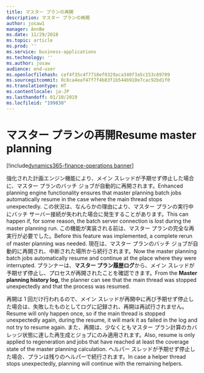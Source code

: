 ```yaml
---
title: マスター プランの再開
description: マスター プランの再開
author: josaw1
manager: AnnBe
ms.date: 11/29/2018
ms.topic: article
ms.prod: ''
ms.service: business-applications
ms.technology: ''
ms.author: josaw
audience: end-user
ms.openlocfilehash: cef4f35c4f7718ef0329aca340f3a5c153c89709
ms.sourcegitcommit: 0c8ca4eaf47f7f4b83f1b544b910e7cac92bd1f0
ms.translationtype: HT
ms.contentlocale: ja-JP
ms.lasthandoff: 01/10/2019
ms.locfileid: "199830"
---
```

#  <a name="resume-master-planning"></a><span data-ttu-id="67584-103">マスター プランの再開</span><span class="sxs-lookup"><span data-stu-id="67584-103">Resume master planning</span></span>

[!include[dynamics365-finance-operations banner](../includes/dynamics365-finance-operations.md)]

<span data-ttu-id="67584-104">強化された計画エンジン機能により、メイン スレッドが予期せず停止した場合に、マスター プランのバッチ ジョブが自動的に再開されます。</span><span class="sxs-lookup"><span data-stu-id="67584-104">Enhanced planning engine functionality ensures that master planning batch jobs automatically resume in the case where the main thread stops unexpectedly.</span></span> <span data-ttu-id="67584-105">この状況は、なんらかの理由により、マスター プランの実行中にバッチ サーバー接続が失われた場合に発生することがあります。</span><span class="sxs-lookup"><span data-stu-id="67584-105">This can happen if, for some reason, the batch server connection is lost during the master planning run.</span></span> <span data-ttu-id="67584-106">この機能が実装される前は、マスター プランの完全な再実行が必要でした。</span><span class="sxs-lookup"><span data-stu-id="67584-106">Before this feature was implemented, a complete rerun of master planning was needed.</span></span> <span data-ttu-id="67584-107">現在は、マスター プランのバッチ ジョブが自動的に再開され、中断された場所から続行されます。</span><span class="sxs-lookup"><span data-stu-id="67584-107">Now the master planning batch jobs automatically resume and continue at the place where they were interrupted.</span></span> <span data-ttu-id="67584-108">プランナーは、**マスター プラン履歴ログ**から、メイン スレッドが予期せず停止し、プロセスが再開されたことを確認できます。</span><span class="sxs-lookup"><span data-stu-id="67584-108">From the **Master planning history log**, the planner can see that the main thread was stopped unexpectedly and that the process was resumed.</span></span>

<span data-ttu-id="67584-109">再開は 1 回だけ行われるので、メイン スレッドが再開中に再び予期せず停止した場合は、失敗したものとしてログに記録され、再開は再試行されません。</span><span class="sxs-lookup"><span data-stu-id="67584-109">Resume will only happen once, so if the main thread is stopped unexpectedly again, during the resume, it will mark it as failed in the log and not try to resume again.</span></span> <span data-ttu-id="67584-110">また、再開は、少なくともマスター プラン計算のカバレッジ状態に達した再生成とジョブにのみ適用されます。</span><span class="sxs-lookup"><span data-stu-id="67584-110">Also, resume is only applied to regeneration and jobs that have reached at least the coverage state of the master planning calculation.</span></span> <span data-ttu-id="67584-111">ヘルパー スレッドが予期せず停止した場合、プランは残りのヘルパーで続行されます。</span><span class="sxs-lookup"><span data-stu-id="67584-111">In case a helper thread stops unexpectedly, planning will continue with the remaining helpers.</span></span>

